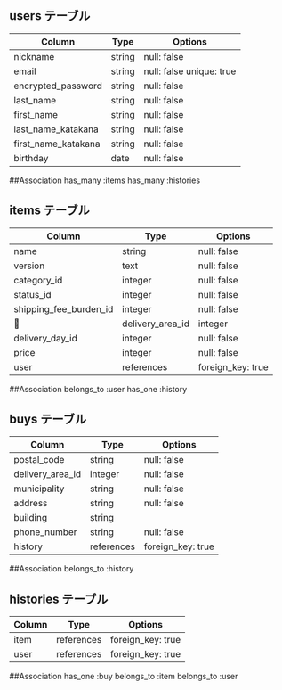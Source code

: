 ## users テーブル

| Column   | Type   | Options     |
| -------- | ------ | ----------- |
| nickname | string | null: false    |
| email    | string | null: false  unique: true  |
| encrypted_password | string | null: false    |
| last_name| string | null: false    |
| first_name| string  | null: false   |
|last_name_katakana| string | null: false|
|first_name_katakana| string | null: false |
| birthday | date  | null: false    |

##Association
has_many :items
has_many :histories

## items テーブル

| Column | Type   | Options     |
| ------ | ------ | ----------- |
| name | string | null: false    |
| version |text| null: false   |
| category_id| integer | null: false |
| status_id | integer |null: false   |
|shipping_fee_burden_id |integer| null: false|
|delivery_area_id |integer| null: false |
|delivery_day_id| integer | null: false |
|price| integer| null: false|
| user  | references | foreign_key: true |

##Association
belongs_to :user
has_one :history


## buys テーブル

| Column   | Type   | Options     |
|----------|--------|-------------|
|postal_code | string    | null: false   |
| delivery_area_id| integer     | null: false   |
|municipality| string      | null: false   |
|address |  string         | null: false   |
|building | string         | 
|phone_number| string    | null: false   |
|history| references | foreign_key: true |

##Association
belongs_to :history

## histories テーブル

| Column   | Type   | Options     |
|----------|--------|-------------|
|item | references | foreign_key: true  |
|user | references | foreign_key: true  |

##Association
has_one :buy
belongs_to :item
belongs_to :user

